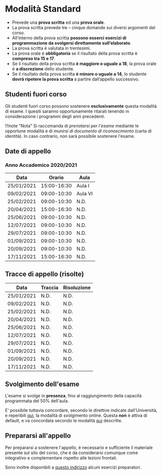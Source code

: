 # Modalità Standard

- Prevede una **prova scritta** ed una **prova orale**.
- La prova scritta prevede tre – cinque domande sui diversi argomenti del corso.
- All’interno della prova scritta **possono esserci esercizi di programmazione da svolgersi direttamente sull’elaborato**.
- La prova scritta è valutata in trentesimi.
- La prova orale è **obbligatoria** se il risultato della prova scritta è **compreso tra 15 e 17**.
- Se il risultato della prova scritta **è maggiore o uguale a 18**, la prova orale è **a discrezione** dello studente.
- Se il risultato della prova scritta **è minore o uguale a 14**, lo studente **dovrà ripetere la prova scritta** a partire dall’appello successivo.

## Studenti fuori corso

Gli studenti fuori corso possono sostenere **esclusivamente** questa modalità di esame. I quesiti saranno opportunamente ritarati tenendo in considerazione i programmi degli anni precedenti.

!!!note "Nota"
	Si raccomanda di _prenotarsi per l'esame_ mediante le opportune modalità e di _munirsi di documento di riconoscimento_ (carta di identità). In caso contrario, non sarà possibile sostenere l'esame.

## Date di appello

### Anno Accademico 2020/2021

| Data       | Orario      | Aula    |
| ---------- | ----------- | ------- |
| 25/01/2021 | 15:00-16:30 | Aula I  |
| 09/02/2021 | 09:00-10:30 | Aula VI |
| 25/02/2021 | 09:00-10:30 | N.D.    |
| 20/04/2021 | 15:00-16:30 | N.D.    |
| 25/06/2021 | 09:00-10:30 | N.D.    |
| 12/07/2021 | 09:00-10:30 | N.D.    |
| 29/07/2021 | 09:00-10:30 | N.D.    |
| 01/09/2021 | 09:00-10:30 | N.D.    |
| 20/09/2021 | 09:00-10:30 | N.D.    |
| 17/11/2021 | 15:00-16:30 | N.D.    |

## Tracce di appello (risolte)

| Data       | Traccia | Risoluzione |
| ---------- | ------- | ----------- |
| 25/01/2021 | N.D.    | N.D.        |
| 09/02/2021 | N.D.    | N.D.        |
| 25/02/2021 | N.D.    | N.D.        |
| 20/04/2021 | N.D.    | N.D.        |
| 25/06/2021 | N.D.    | N.D.        |
| 12/07/2021 | N.D.    | N.D.        |
| 29/07/2021 | N.D.    | N.D.        |
| 01/09/2021 | N.D.    | N.D.        |
| 20/09/2021 | N.D.    | N.D.        |
| 17/11/2021 | N.D.    | N.D.        |

## Svolgimento dell'esame

L'esame si svolge in **presenza**, fino al raggiungimento della capacità programmata del 50% dell'aula.

E' possibile tuttavia concordare, secondo le direttive indicate dall'Università, e reperibili [qui](https://www.uniba.it/coronavirus), la modalità di svolgimento online. Questa **non** è attiva di default, e va concordata secondo le modalità [qui](../../comunicazioni.md) descritte.

## Prepararsi all'appello

Per prepararsi a sostenere l'appello, è necessario e sufficiente il materiale presente sul sito del corso, che è da considerarsi comunque come integrativo e complementare rispetto alle lezioni frontali.

Sono inoltre disponibili a [questo indirizzo](./esercizi.md) alcuni esercizi preparatori.
